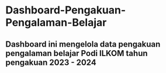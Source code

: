 # Dashboard-Pengakuan-Pengalaman-Belajar

## Dashboard ini mengelola data pengakuan pengalaman belajar Podi ILKOM tahun pengakuan 2023 - 2024
